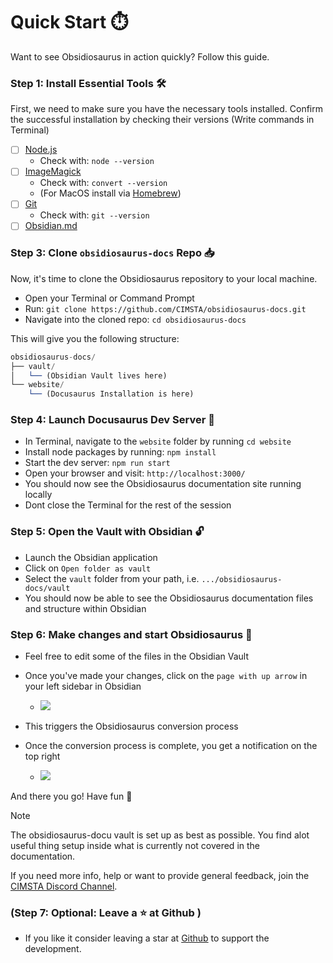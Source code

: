 # Quick Start ⏱️

Want to see Obsidiosaurus in action quickly? Follow this guide.

### Step 1: Install Essential Tools 🛠️

First, we need to make sure you have the necessary tools installed. Confirm the successful installation by checking their versions (Write commands in Terminal)

- [ ] [Node.js](https://nodejs.org/en/download) 
	- Check with: `node --version`
- [ ] [ImageMagick](https://imagemagick.org/script/download.php)
	- Check with: `convert --version`
	- (For MacOS install via [Homebrew](https://brew.sh/index_de))
- [ ] [Git](https://git-scm.com/book/en/v2/Getting-Started-Installing-Git)
	-  Check with: `git --version`
- [ ] [Obsidian.md](https://obsidian.md/)

### Step 3: Clone `obsidiosaurus-docs` Repo 📥

Now, it's time to clone the Obsidiosaurus repository to your local machine.

- Open your Terminal or Command Prompt
- Run: `git clone https://github.com/CIMSTA/obsidiosaurus-docs.git`
- Navigate into the cloned repo: `cd obsidiosaurus-docs`

This will give you the following structure:

```js
obsidiosaurus-docs/
├── vault/
│   └── (Obsidian Vault lives here)
└── website/
    └── (Docusaurus Installation is here)
```

### Step 4: Launch Docusaurus Dev Server 🚀

- In Terminal, navigate to the `website` folder by running `cd website`
- Install node packages by running: `npm install`
- Start the dev server: `npm run start`
- Open your browser and visit: `http://localhost:3000/`
- You should now see the Obsidiosaurus documentation site running locally
- Dont close the Terminal for the rest of the session

### Step 5: Open the Vault with Obsidian 🔓

- Launch the Obsidian application
- Click on `Open folder as vault`
- Select the `vault` folder from your path, i.e. `.../obsidiosaurus-docs/vault`
- You should now be able to see the Obsidiosaurus documentation files and structure within Obsidian

### Step 6: Make changes and start Obsidiosaurus 📝

- Feel free to edit some of the files in the Obsidian Vault
- Once you've made your changes, click on the `page with up arrow` in your left sidebar in Obsidian

	- ![](assets/obsidiosaurus_sidebar_icon.png)
- This triggers the Obsidiosaurus conversion process
- Once the conversion process is complete, you get a notification on the top right

	- ![](assets/obsidiosaurus_run_sucess_notifaction.png)

And there you go! Have fun 🎉

>[!note]
>The obsidiosaurus-docu vault is set up as best as possible.
>You find alot useful thing setup inside what is currently not covered in the documentation.

If you need more info, help or want to provide general feedback, join the [CIMSTA Discord Channel](https://discord.gg/SSGK5tuqJh).

### (Step 7:  Optional: Leave a ⭐️ at Github )

- If you like it consider leaving a star at [Github](https://github.com/CIMSTA/obsidiosaurus) to support the development.
